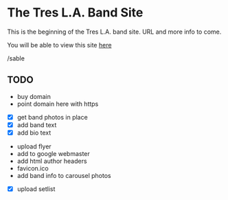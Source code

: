 # The Tres L.A. Band Site

This is the beginning of the Tres L.A. band site. URL and more info to come.

You will be able to view this site [here](https://sc137.github.io/treslaband/)

/sable

## TODO

* buy domain
* point domain here with https
* [X] get band photos in place
* [X] add band text
* [X] add bio text
* upload flyer
* add to google webmaster
* add html author headers
* favicon.ico
* add band info to carousel photos
* [X] upload setlist
